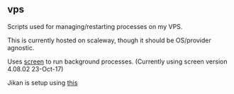 ## vps

Scripts used for managing/restarting processes on my VPS.

This is currently hosted on scaleway, though it should be OS/provider agnostic.

Uses [screen](https://www.gnu.org/software/screen/) to run background processes. (Currently using screen version 4.08.02 23-Oct-17)

Jikan is setup using [this](https://github.com/seanbreckenridge/docker-jikan)
